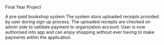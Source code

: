 Final Year Project

A pre-paid bookshop system
The system stors uploaded receipts provided by user during sign up process.
The uploaded reciepts are checked on admin side to validate payment to organization account.
User is now authorised into app and can enjoy shopping without ever having to make payments within the application.

